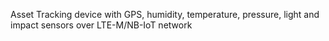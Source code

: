 Asset Tracking device with GPS, humidity, temperature, pressure, light and impact sensors over LTE-M/NB-IoT network